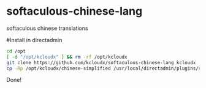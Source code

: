 # softaculous-chinese-lang
softaculous chinese translations

#Install in directadmin
```bash
cd /opt
[ -d "/opt/kcloudx" ] && rm -rf /opt/kcloudx
git clone https://github.com/kcloudx/softaculous-chinese-lang kcloudx
cp -Rp /opt/kcloudx/chinese-simplified /usr/local/directadmin/plugins/softaculous/images/languages/
```
Done!
